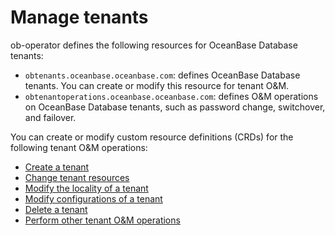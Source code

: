 # Manage tenants

ob-operator defines the following resources for OceanBase Database tenants:

* `obtenants.oceanbase.oceanbase.com`: defines OceanBase Database tenants. You can create or modify this resource for tenant O&M.
* `obtenantoperations.oceanbase.oceanbase.com`: defines O&M operations on OceanBase Database tenants, such as password change, switchover, and failover.

You can create or modify custom resource definitions (CRDs) for the following tenant O&M operations:

* [Create a tenant](100.create-tenant.md)
* [Change tenant resources](./200.modify-tenant-of-ob-operator/100.resource-management-of-ob-operator.md)
* [Modify the locality of a tenant](./200.modify-tenant-of-ob-operator/200.replica-management-of-ob-operator.md)
* [Modify configurations of a tenant](./200.modify-tenant-of-ob-operator/300.other-configuration-item-modifications-of-ob-operator.md)
* [Delete a tenant](300.delete-tenant-of-ob-operator.md)
* [Perform other tenant O&M operations](400.tenant-operation.md)
